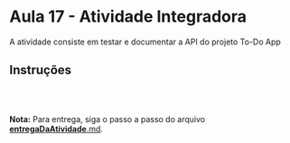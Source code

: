 # Aula 17 - Atividade Integradora

A atividade consiste em testar e documentar a API do projeto To-Do App
        
## Instruções



<br><br>

**Nota:** Para entrega, siga o passo a passo do arquivo [__entregaDaAtividade__.md](https://gitlab.com/wssantanna/ctd-frontii/-/blob/main/15/mesa-de-trabalho/__entregaDaAtividade__.md).
